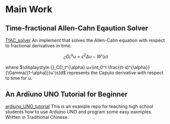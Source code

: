 # Main Work
## Time-fractional Allen-Cahn Eqaution Solver
[TfAC_solver](https://github.com/jouae/TfAC_solver) An implement that solves the Allen-Cahn equation with respect to fractional derivatives in time.

$$
{}_CD_t^{\alpha} u = \epsilon^2 \Delta u -W'(u)
$$

where $\displaystyle {}_CD_t^{\alpha} u=\int_0^t \frac{(t-s)^{\alpha}}{\Gamma{(1-\alpha)}}u'(s)d$ represents the Caputo derivative with respect to time for $u$.

## An Ardiuno UNO Tutorial for Beginner
[ardiuno_UNO_tutorial](https://github.com/jouae/ardiuno_UNO_tutorial) This is an example repo for teaching high school students how to use Arduino UNO and program some easy eaxmples. Written in Traditional Chinese.
